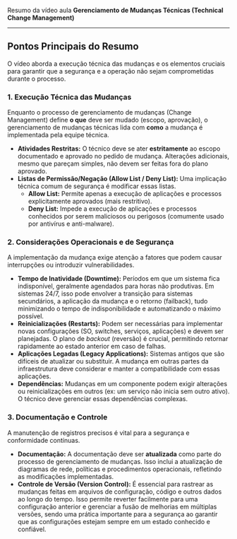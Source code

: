 Resumo da vídeo aula **Gerenciamento de Mudanças Técnicas (Technical Change Management)** 

---

## Pontos Principais do Resumo

O vídeo aborda a execução técnica das mudanças e os elementos cruciais para garantir que a segurança e a operação não sejam comprometidas durante o processo.

### 1. Execução Técnica das Mudanças
Enquanto o processo de gerenciamento de mudanças (Change Management) define **o que** deve ser mudado (escopo, aprovação), o gerenciamento de mudanças técnicas lida com **como** a mudança é implementada pela equipe técnica.

* **Atividades Restritas:** O técnico deve se ater **estritamente** ao escopo documentado e aprovado no pedido de mudança. Alterações adicionais, mesmo que pareçam simples, não devem ser feitas fora do plano aprovado.
* **Listas de Permissão/Negação (Allow List / Deny List):** Uma implicação técnica comum de segurança é modificar essas listas.
    * **Allow List:** Permite apenas a execução de aplicações e processos explicitamente aprovados (mais restritivo).
    * **Deny List:** Impede a execução de aplicações e processos conhecidos por serem maliciosos ou perigosos (comumente usado por antivírus e anti-malware).

### 2. Considerações Operacionais e de Segurança
A implementação da mudança exige atenção a fatores que podem causar interrupções ou introduzir vulnerabilidades.

* **Tempo de Inatividade (Downtime):** Períodos em que um sistema fica indisponível, geralmente agendados para horas não produtivas. Em sistemas 24/7, isso pode envolver a transição para sistemas secundários, a aplicação da mudança e o retorno (failback), tudo minimizando o tempo de indisponibilidade e automatizando o máximo possível.
* **Reinicializações (Restarts):** Podem ser necessárias para implementar novas configurações (SO, switches, serviços, aplicações) e devem ser planejadas. O plano de *backout* (reversão) é crucial, permitindo retornar rapidamente ao estado anterior em caso de falhas.
* **Aplicações Legadas (Legacy Applications):** Sistemas antigos que são difíceis de atualizar ou substituir. A mudança em outras partes da infraestrutura deve considerar e manter a compatibilidade com essas aplicações.
* **Dependências:** Mudanças em um componente podem exigir alterações ou reinicializações em outros (ex: um serviço não inicia sem outro ativo). O técnico deve gerenciar essas dependências complexas.

### 3. Documentação e Controle
A manutenção de registros precisos é vital para a segurança e conformidade contínuas.

* **Documentação:** A documentação deve ser **atualizada** como parte do processo de gerenciamento de mudanças. Isso inclui a atualização de diagramas de rede, políticas e procedimentos operacionais, refletindo as modificações implementadas.
* **Controle de Versão (Version Control):** É essencial para rastrear as mudanças feitas em arquivos de configuração, código e outros dados ao longo do tempo. Isso permite reverter facilmente para uma configuração anterior e gerenciar a fusão de melhorias em múltiplas versões, sendo uma prática importante para a segurança ao garantir que as configurações estejam sempre em um estado conhecido e confiável.
